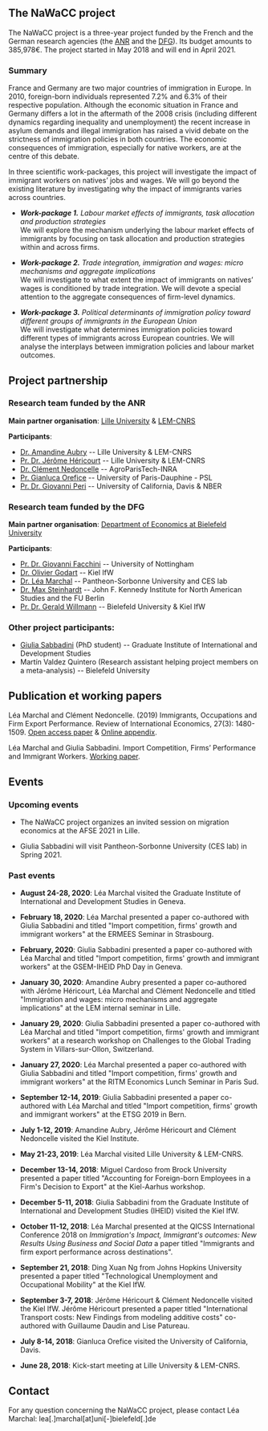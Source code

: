 ## **The NaWaCC project**

The NaWaCC project is a three-year project funded by the French and the German research agencies (the [ANR](http://www.agence-nationale-recherche.fr/en/) and the [DFG](http://www.dfg.de/en/index.jsp)). Its budget amounts to 385,978€. The project started in May 2018 and will end in April 2021. 


### Summary

France and Germany are two major countries of immigration in Europe. In 2010, foreign-born individuals represented 7.2% and 6.3% of their respective population. Although the economic situation in France and Germany differs a lot in the aftermath of the 2008 crisis (including different dynamics regarding inequality and unemployment) the recent increase in asylum demands and illegal immigration has raised a vivid debate on the strictness of immigration policies in both countries. The economic consequences of immigration, especially for native workers, are at the centre of this debate. 

In three scientific work-packages, this project will investigate the impact of immigrant workers on natives’ jobs and wages. We will go beyond the existing literature by investigating why the impact of immigrants varies across countries. 


* ***Work-package 1.** Labour market effects of immigrants, task allocation and production strategies*
<br/> We will explore the mechanism underlying the labour market effects of immigrants by focusing on task allocation and production strategies within and across firms.


* ***Work-package 2.** Trade integration, immigration and wages: micro mechanisms and aggregate implications*
<br/> We will investigate to what extent the impact of immigrants on natives’ wages is conditioned by trade integration. We will devote a special attention to the aggregate consequences of firm-level dynamics.


* ***Work-package 3.** Political determinants of immigration policy toward different groups of immigrants in the European Union*
<br/> We will investigate what determines immigration policies toward different types of immigrants across European countries. We will analyse the interplays between immigration policies and labour market outcomes.


## **Project partnership**

### Research team funded by the ANR
**Main partner organisation**: [Lille University](http://www.univ-lille1.fr/home/) & [LEM-CNRS](https://lem.univ-lille.fr/)

**Participants**: 
* [Dr. Amandine Aubry](https://www.amandine-aubry.eu/) -- Lille University & LEM-CNRS
* [Pr. Dr. Jérôme Héricourt](https://sites.google.com/site/jpcdhericourt/) -- Lille University & LEM-CNRS
* [Dr. Clément Nedoncelle](http://www.clementnedoncelle.eu/) -- AgroParisTech-INRA
* [Pr. Gianluca Orefice](https://sites.google.com/site/oreficegianluca/home) -- University of Paris-Dauphine - PSL
* [Pr. Dr. Giovanni Peri](http://giovanniperi.ucdavis.edu/) -- University of California, Davis & NBER


### Research team funded by the DFG 
**Main partner organisation**: [Department of Economics at Bielefeld University](http://www.uni-bielefeld.de/(en)/wiwi/)

**Participants**: 
* [Pr. Dr. Giovanni Facchini](http://giovannifacchini.wixsite.com/scientist-site) -- University of Nottingham
* [Dr. Olivier Godart](https://www.ifw-members.ifw-kiel.de/~olivier_godart_ifw_kiel_de) -- Kiel IfW
* [Dr. Léa Marchal](http://leamarchal.fr) --  Pantheon-Sorbonne University and CES lab
* [Dr. Max Steinhardt](https://sites.google.com/site/maxfriedrichsteinhardt/) -- John F. Kennedy Institute for North American Studies and the FU Berlin
* [Pr. Dr. Gerald Willmann](http://willmann.com/~gerald/) -- Bielefeld University & Kiel IfW


### Other project participants: 
* [Giulia Sabbadini](https://graduateinstitute.academia.edu/GiuliaSabbadini/) (PhD student) -- Graduate Institute of International and Development Studies
* Martín Valdez Quintero (Research assistant helping project members on a meta-analysis) -- Bielefeld University



## **Publication et working papers**
Léa Marchal and Clément Nedoncelle. (2019) Immigrants, Occupations and Firm Export Performance. Review of International Economics, 27(3): 1480-1509. [Open access paper](https://onlinelibrary.wiley.com/doi/full/10.1111/roie.12432) & [Online appendix](https://onlinelibrary.wiley.com/action/downloadSupplement?doi=10.1111%2Froie.12432&file=roie12432-sup-0001-Appendix.pdf).

Léa Marchal and Giulia Sabbadini. Import Competition, Firms’ Performance and Immigrant Workers. [Working paper](https://leamarchal.fr/wp-content/uploads/2019/11/Sabbadini_Marchal_Mimeo2019.pdf). 



## **Events**



### Upcoming events

* The NaWaCC project organizes an invited session on migration economics at the AFSE 2021 in Lille. 

* Giulia Sabbadini will visit Pantheon-Sorbonne University (CES lab) in Spring 2021. 

### Past events

* **August 24-28, 2020**: Léa Marchal visited the Graduate Institute of International and Development Studies in Geneva. 

* **February 18, 2020**: Léa Marchal presented a paper co-authored with Giulia Sabbadini and titled "Import competition, firms' growth and immigrant workers" at the ERMEES Seminar in Strasbourg. 

* **February, 2020**: Giulia Sabbadini presented a paper co-authored with Léa Marchal and titled "Import competition, firms' growth and immigrant workers" at the GSEM-IHEID PhD Day in Geneva. 

* **January 30, 2020**: Amandine Aubry presented a paper co-authored with Jérôme Héricourt, Léa Marchal and  Clément Nedoncelle and titled "Immigration and wages: micro mechanisms and aggregate implications" at the LEM internal seminar in Lille. 

* **January 29, 2020**: Giulia Sabbadini presented a paper co-authored with Léa Marchal and titled "Import competition, firms' growth and immigrant workers" at a research workshop on Challenges to the Global Trading System in Villars-sur-Ollon, Switzerland. 

* **January 27, 2020**: Léa Marchal presented a paper co-authored with Giulia Sabbadini and titled "Import competition, firms' growth and immigrant workers" at the RITM Economics Lunch Seminar in Paris Sud. 

* **September 12-14, 2019**: Giulia Sabbadini presented a paper co-authored with Léa Marchal and titled "Import competition, firms' growth and immigrant workers" at the ETSG 2019 in Bern. 

* **July 1-12, 2019**: Amandine Aubry, Jérôme Héricourt and Clément Nedoncelle visited the Kiel Institute. 

* **May 21-23, 2019**: Léa Marchal visited Lille University & LEM-CNRS. 

* **December 13-14, 2018**: Miguel Cardoso from Brock University presented a paper titled "Accounting for Foreign-born Employees in a Firm's Decision to Export" at the Kiel-Aarhus workshop. 

* **December 5-11, 2018**: Giulia Sabbadini from the Graduate Institute of International and Development Studies (IHEID) visited the Kiel IfW. 

* **October 11-12, 2018**: Léa Marchal presented at the QICSS International Conference 2018 on *Immigration's Impact, Immigrant's outcomes: New Results Using Business and Social Data* a paper titled "Immigrants and firm export performance across destinations".  

* **September 21, 2018**: Ding Xuan Ng from Johns Hopkins University presented a paper titled "Technological Unemployment and Occupational Mobility" at the Kiel IfW.

* **September 3-7, 2018**: Jérôme Héricourt & Clément Nedoncelle visited the Kiel IfW. Jérôme Héricourt presented a paper titled "International Transport costs: New Findings from modeling additive costs" co-authored with Guillaume Daudin and Lise Patureau.

* **July 8-14, 2018**: Gianluca Orefice visited the University of California, Davis. 

* **June 28, 2018**: Kick-start meeting at Lille University & LEM-CNRS. <a href="{{ '/assets/data/programme_kick-start_meeting.pdf' }}" target="_blank"><i class="fas fa-file"></i></a>



## **Contact**
For any question concerning the NaWaCC project, please contact Léa Marchal: lea[.]marchal[at]uni[-]bielefeld[.]de


